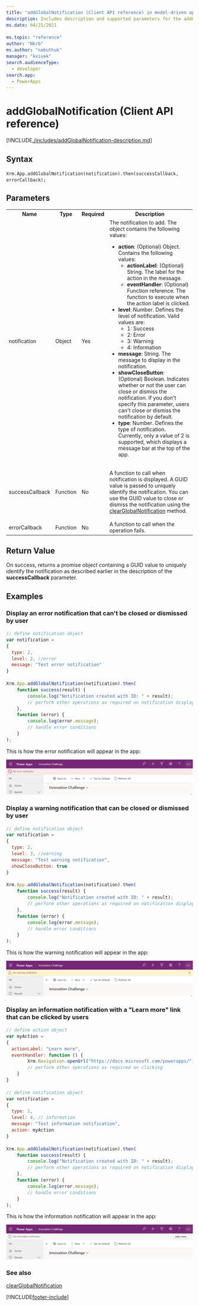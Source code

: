 ```yaml
---
title: "addGlobalNotification (Client API reference) in model-driven apps| MicrosoftDocs"
description: Includes description and supported parameters for the addGlobalNotification method.
ms.date: 04/21/2021

ms.topic: "reference"
author: "Nkrb"
ms.author: "nabuthuk"
manager: "kvivek"
search.audienceType: 
  - developer
search.app: 
  - PowerApps
---
```

# addGlobalNotification (Client API reference)

[!INCLUDE[./includes/addGlobalNotification-description.md](./includes/addGlobalNotification-description.md)]

## Syntax

`Xrm.App.addGlobalNotification(notification).then(successCallback, errorCallback);`

## Parameters

<table style="width:100%">
<tr>
<th>Name</th>
<th>Type</th>
<th>Required</th>
<th>Description</th>
</tr>
<tr>
<td>notification</td>
<td>Object</td>
<td>Yes</td>
<td>The notification to add. The object contains the following values:
<ul>
<li><b>action</b>: (Optional) Object. Contains the following values:
<ul>
<li><b>actionLabel</b>: (Optional) String. The label for the action in the message.</li>
<li><b>eventHandler</b>: (Optional) Function reference. The function to execute when the action label is clicked.</li>
</ul>
<li><b>level</b>: Number. Defines the level of notification. Valid values are:
<ul><li>1: Success</li>
<li>2: Error</li>
<li>3: Warning</li>
<li>4: Information</li></ul></li>
<li><b>message</b>: String. The message to display in the notification.</li>
<li><b>showCloseButton</b>: (Optional) Boolean. Indicates whether or not the user can close or dismiss the notification. If you don't specify this parameter, users can't close or dismiss the notification by default.</li>
<li><b>type</b>: Number. Defines the type of notification. Currently, only a value of 2 is supported, which displays a message bar at the top of the app.</li>
</ul></td>
</tr>
<tr>
<td>successCallback</td>
<td>Function</td>
<td>No</td>
<td><p>A function to call when notification is displayed. A GUID value is passed to uniquely identify the notification. You can use the GUID value to close or dismiss the notification using the <a href="clearGlobalNotification.md">clearGlobalNotification</a> method.</p>
</td>
</tr>
<tr>
<td>errorCallback</td>
<td>Function</td>
<td>No</td>
<td>A function to call when the operation fails.</td>
</tr>
</table>

## Return Value

On success, returns a promise object containing a GUID value to uniquely identify the notification as described earlier in the description of the **successCallback** parameter.

## Examples

### Display an error notification that can't be closed or dismissed by user

```JavaScript
// define notification object
var notification = 
{
  type: 2,
  level: 2, //error
  message: "Test error notification"
}

Xrm.App.addGlobalNotification(notification).then(
    function success(result) {
        console.log("Notification created with ID: " + result);
        // perform other operations as required on notification display
    },
    function (error) {
        console.log(error.message);
        // handle error conditions
    }
);
```

This is how the error notification will appear in the app:

![Example error notification.](media/add-global-error.png "Example error notification")

### Display a warning notification that can be closed or dismissed by user

```JavaScript
// define notification object
var notification = 
{
  type: 2,
  level: 3, //warning
  message: "Test warning notification",
  showCloseButton: true
}

Xrm.App.addGlobalNotification(notification).then(
    function success(result) {
        console.log("Notification created with ID: " + result);
        // perform other operations as required on notification display
    },
    function (error) {
        console.log(error.message);
        // handle error conditions
    }
);
```

This is how the warning notification will appear in the app:

![Example warning notification.](media/add-global-warning.png "Example warning notification")

### Display an information notification with a "Learn more" link that can be clicked by users

```javascript
// define action object
var myAction =
{
  actionLabel: "Learn more", 
  eventHandler: function () {
        Xrm.Navigation.openUrl("https://docs.microsoft.com/powerapps/");
        // perform other operations as required on clicking
    }
}

// define notification object
var notification = 
{
  type: 2,
  level: 4, // information
  message: "Test information notification",  
  action: myAction
}

Xrm.App.addGlobalNotification(notification).then(
    function success(result) {
        console.log("Notification created with ID: " + result);
        // perform other operations as required on notification display
    },
    function (error) {
        console.log(error.message);
        // handle error conditions
    }
);
```

This is how the information notification will appear in the app:

![Example information notification.](media/add-global-information.png "Example information notification")

### See also

[clearGlobalNotification](clearGlobalnotification.md)


[!INCLUDE[footer-include](../../../../../includes/footer-banner.md)]